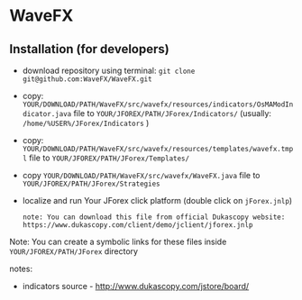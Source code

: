 WaveFX
======

Installation (for developers)
-----------------------------

 * download repository using terminal: ``git clone git@github.com:WaveFX/WaveFX.git``
 * copy: ``YOUR/DOWNLOAD/PATH/WaveFX/src/wavefx/resources/indicators/OsMAModIndicator.java`` file 
   to ``YOUR/JFOREX/PATH/JForex/Indicators/`` (usually: ``/home/%USER%/JForex/Indicators`` )
 * copy: ``YOUR/DOWNLOAD/PATH/WaveFX/src/wavefx/resources/templates/wavefx.tmpl`` file to 
   ``YOUR/JFOREX/PATH/JForex/Templates/``
 * copy ``YOUR/DOWNLOAD/PATH/WaveFX/src/wavefx/WaveFX.java`` file to ``YOUR/JFOREX/PATH/JForex/Strategies``
 * localize and run Your JForex click platform (double click on ``jForex.jnlp``)
   
   ``note: You can download this file from official Dukascopy website: https://www.dukascopy.com/client/demo/jclient/jforex.jnlp``

Note: You can create a symbolic links for these files inside ``YOUR/JFOREX/PATH/JForex`` directory

notes:

- indicators source - http://www.dukascopy.com/jstore/board/
